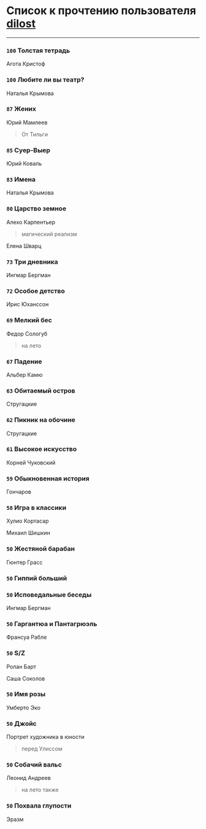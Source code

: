 # Список к прочтению пользователя [dilost](https://www.facebook.com/app_scoped_user_id/10206471247373307/)
---

### `100` Толстая тетрадь
Агота Кристоф

### `100` Любите ли вы театр?
Наталья Крымова

### `87` Жених
Юрий Мамлеев
> От Тильги

### `85` Суер-Выер
Юрий Коваль

### `83` Имена
Наталья Крымова

### `80` Царство земное
Алехо Карпентьер
> магический реализм

Елена Шварц

### `73` Три дневника
Ингмар Бергман

### `72` Особое детство
Ирис Юханссон

### `69` Мелкий бес
Федор Сологуб
> на лето

### `67` Падение
Альбер Камю

### `63` Обитаемый остров
Стругацкие

### `62` Пикник на обочине
Стругацкие

### `61` Высокое искусство
Корней Чуковский

### `59` Обыкновенная история
Гончаров

### `58` Игра в классики
Хулио Кортасар

Михаил Шишкин

### `50` Жестяной барабан
Гюнтер Грасс

### `50` Гиппий больший

### `50` Исповедальные беседы
Ингмар Бергман

### `50` Гаргантюа и Пантагрюэль
Франсуа Рабле

### `50` S/Z
Ролан Барт

Саша Соколов

### `50` Имя розы
Умберто Эко

### `50` Джойс
Портрет художника в юности
> перед Улиссом

### `50` Собачий вальс
Леонид Андреев
> на лето также

### `50` Похвала глупости
Эразм

